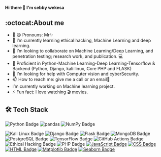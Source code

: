 **Hi there 👋 I'm sebby wekesa**

 ## :octocat:**About me**

- 🔭 😄 Pronouns: Mr✨
- 🌱 I’m currently learning ethical hacking, Machine Learning and deep learning.
- 👯 I’m looking to collaborate on Machine Learning/Deep Learning, and penetration testing; research work, and publication. 💻
- 🛄 Proficient in Python-Machine Learning-Deep Learning-Tensorflow & Backend (Python, Django, kali linux, Core PHP and FLASK)
- 🤔 I’m looking for help with Computer vision and cyberSecurity.
- 📫 How to reach me: give me a call or an email💬
- I’m currently working on Machine learning project.
- ⚡ Fun fact: I love watching :clapper: movies.

## 🛠 Tech Stack
![Python Badge](https://camo.githubusercontent.com/4b541f9aa5e13d134b5f38aa12b38df383aa561c861b6934b154f7bc705b91a8/68747470733a2f2f696d672e736869656c64732e696f2f62616467652f707974686f6e2d2532333134333534432e7376673f7374796c653d666f722d7468652d6261646765266c6f676f3d707974686f6e266c6f676f436f6c6f723d7768697465)
 ![pandas](https://camo.githubusercontent.com/05cab52d05663cecbe47a23ca71075ba81b9080dd50561d0f76eb46e902cfef8/68747470733a2f2f696d672e736869656c64732e696f2f62616467652f70616e6461732d2532333135303435382e7376673f7374796c653d666f722d7468652d6261646765266c6f676f3d70616e646173266c6f676f436f6c6f723d7768697465) 
 ![NumPy Badge](https://camo.githubusercontent.com/6631ab3e404c95feff2366126736bf6b3759e4be11357ea07405a3527b9a3138/68747470733a2f2f696d672e736869656c64732e696f2f62616467652f6e756d70792d2532333031333234332e7376673f7374796c653d666f722d7468652d6261646765266c6f676f3d6e756d7079266c6f676f436f6c6f723d7768697465)

![Kali Linux Badge](https://img.shields.io/badge/Kali%20Linux-557C94?style=for-the-badge&logo=kali-linux&logoColor=white)
![Django Badge](https://img.shields.io/badge/Django-092E20?style=for-the-badge&logo=django&logoColor=white)
![Flask Badge](https://img.shields.io/badge/Flask-000000?style=for-the-badge&logo=flask&logoColor=white)
![MongoDB Badge](https://img.shields.io/badge/MongoDB-47A248?style=for-the-badge&logo=mongodb&logoColor=white)
![PostgreSQL Badge](https://camo.githubusercontent.com/6854ba9612c2cb025e7c65445787d93f6436d4691303601506e0bc28be2ae9b8/68747470733a2f2f696d672e736869656c64732e696f2f62616467652f506f737467726553514c2d3331363139323f7374796c653d666f722d7468652d6261646765266c6f676f3d706f737467726573716c266c6f676f436f6c6f723d7768697465)
![TensorFlow Badge](https://img.shields.io/badge/TensorFlow-FF6F00?style=for-the-badge&logo=tensorflow&logoColor=white)
![GitHub Actions Badge](https://camo.githubusercontent.com/55cedaf14b8525b77d55fde3a791c912f64efb77ba99419e37ea721085b24202/68747470733a2f2f696d672e736869656c64732e696f2f62616467652f4769744875625f416374696f6e732d3230383846463f7374796c653d666f722d7468652d6261646765266c6f676f3d6769746875622d616374696f6e73266c6f676f436f6c6f723d7768697465)
![Ethical Hacking Badge](https://img.shields.io/badge/Ethical%20Hacking-008000?style=for-the-badge&logo=shield)
![PHP Badge](https://img.shields.io/badge/PHP-777BB4?style=for-the-badge&logo=php&logoColor=white)
[![JavaScript Badge](https://img.shields.io/badge/JavaScript-F7DF1E?style=for-the-badge&logo=javascript&logoColor=black)](https://developer.mozilla.org/en-US/docs/Web/JavaScript)
[![CSS Badge](https://img.shields.io/badge/CSS-1572B6?style=for-the-badge&logo=css3&logoColor=white)](https://developer.mozilla.org/en-US/docs/Web/CSS)
[![HTML Badge](https://img.shields.io/badge/HTML-E34F26?style=for-the-badge&logo=html5&logoColor=white)](https://developer.mozilla.org/en-US/docs/Web/HTML)
[![Matplotlib Badge](https://img.shields.io/badge/Matplotlib-377EB8?style=for-the-badge&logo=python&logoColor=white)](https://matplotlib.org/)
[![Seaborn Badge](https://img.shields.io/badge/Seaborn-4E4E4E?style=for-the-badge&logo=python&logoColor=white)](https://seaborn.pydata.org/)


